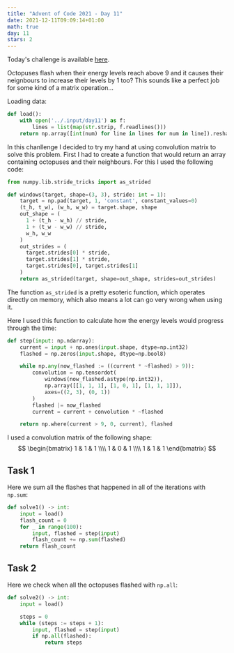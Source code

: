 ```yaml
---
title: "Advent of Code 2021 - Day 11"
date: 2021-12-11T09:09:14+01:00
math: true
day: 11
stars: 2
---
```


Today's challenge is available [here](https://adventofcode.com/2021/day/11).

Octopuses flash when their energy levels reach above 9 and it causes their neignbours to increase their levels by 1 too? This sounds like a perfect job for some kind of a matrix operation...

Loading data:

```py
def load():
    with open('../.input/day11') as f:
        lines = list(map(str.strip, f.readlines()))
    return np.array([int(num) for line in lines for num in line]).reshape((-1, len(lines)))
```

In this chanllenge I decided to try my hand at using convolution matrix to solve this problem. First I had to create a function that would return an array containing octopuses and their neighbours. For this I used the following code:
```py
from numpy.lib.stride_tricks import as_strided

def windows(target, shape=(3, 3), stride: int = 1):
    target = np.pad(target, 1, 'constant', constant_values=0)
    (t_h, t_w), (w_h, w_w) = target.shape, shape
    out_shape = (
      1 + (t_h - w_h) // stride,
      1 + (t_w - w_w) // stride,
      w_h, w_w
    )
    out_strides = (
      target.strides[0] * stride,
      target.strides[1] * stride,
      target.strides[0], target.strides[1]
    )
    return as_strided(target, shape=out_shape, strides=out_strides)
```

The function `as_strided` is a pretty esoteric function, which operates directly on memory, which also means a lot can go very wrong when using it.

Here I used this function to calculate how the energy levels would progress through the time:
```py
def step(input: np.ndarray):
    current = input + np.ones(input.shape, dtype=np.int32)
    flashed = np.zeros(input.shape, dtype=np.bool8)

    while np.any(now_flashed := ((current * ~flashed) > 9)):
        convolution = np.tensordot(
            windows(now_flashed.astype(np.int32)),
            np.array([[1, 1, 1], [1, 0, 1], [1, 1, 1]]),
            axes=((2, 3), (0, 1))
        )
        flashed |= now_flashed
        current = current + convolution * ~flashed

    return np.where(current > 9, 0, current), flashed
```

I used a convolution matrix of the following shape:
$$
\begin{bmatrix} 1 & 1 & 1 \\\\ 1 & 0 & 1 \\\\ 1 & 1 & 1 \end{bmatrix}
$$

## Task 1
Here we sum all the flashes that happened in all of the iterations with `np.sum`:
```py
def solve1() -> int:
    input = load()
    flash_count = 0
    for _ in range(100):
        input, flashed = step(input)
        flash_count += np.sum(flashed)
    return flash_count
```


## Task 2
Here we check when all the octopuses flashed with `np.all`:
```py
def solve2() -> int:
    input = load()

    steps = 0
    while (steps := steps + 1):
        input, flashed = step(input)
        if np.all(flashed):
            return steps
```
